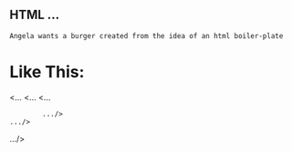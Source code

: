 ## HTML ...

`Angela wants a burger created from the idea of an html boiler-plate`

# Like This:
<... 
    <... 
            <...
            
            .../>
    .../>
.../>

